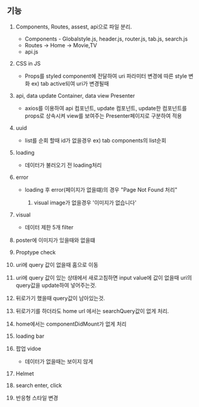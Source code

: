 ## 기능

1. Components, Routes, assest, api으로 파일 분리.

   - Components - Globalstyle.js, header.js, router.js, tab.js, search.js
   - Routes -> Home -> Movie,TV
   - api.js

2. CSS in JS

   - Props를 styled component에 전달하여 uri 파라미터 변경에 따른 style 변화 ex) tab active되여 uri가 변경될때

3. api, data update Container, data view Presenter

   - axios를 이용하여 api 컴포넌트, update 컴포넌트, update한 컴포넌트를 props로 상속시켜 view를 보여주는 Presenter페이지로 구분하여 적용

4. uuid

   - list를 순회 할때 id가 없을경우 ex) tab components의 list순회

5. loading

   - 데이터가 불러오기 전 loading처리

6. error

   - loading 후 error(페이지가 없을떄)의 경우 "Page Not Found 처리"

     1. visual image가 없을경우 '이미지가 없습니다'

7. visual

   - 데이터 제한 5개 filter

8. poster에 이미지가 있을때와 없을떄

9. Proptype check

10. uri에 query 값이 없을때 홈으로 이동

11. uri에 query 값이 있는 상태에서 새로고침하면 input value에 값이 없을때 uri의 query값을 update하여 넣어주는것.

12. 뒤로가기 했을때 query값이 남아있는것.

13. 뒤로가기를 하더라도 home url 에서는 searchQuery값이 없게 처리.

14. home에서는 componentDidMount가 없게 처리

15. loading bar

16. 팝업 vidoe

    - 데이터가 없을때는 보이지 않게

17. Helmet

18. search enter, click

19. 반응형 스타일 변경
